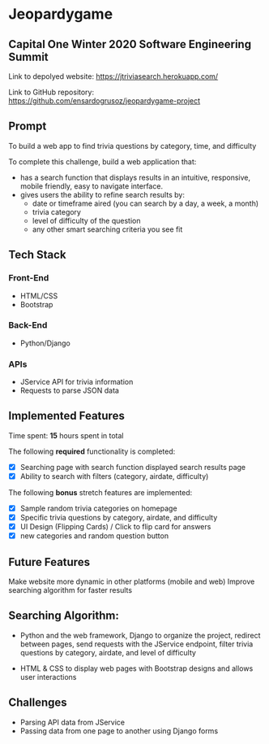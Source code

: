 # Jeopardygame
## Capital One Winter 2020 Software Engineering Summit

Link to depolyed website: https://jtriviasearch.herokuapp.com/

Link to GitHub repository: https://github.com/ensardogrusoz/jeopardygame-project

## Prompt

To build a web app to find trivia questions by category, time, and difficulty

To complete this challenge, build a web application that:
* has a search function that displays results in an intuitive, responsive, mobile friendly, easy to navigate interface.
* gives users the ability to refine search results by:
  * date or timeframe aired (you can search by a day,  a week, a month)
  * trivia category
  * level of difficulty of the question
  * any other smart searching criteria you see fit

## Tech Stack

### Front-End

* HTML/CSS
* Bootstrap

### Back-End

* Python/Django

### APIs

* JService API for trivia information
* Requests to parse JSON data

## Implemented Features

Time spent: **15** hours spent in total

The following **required** functionality is completed:

- [X] Searching page with search function displayed search results page
- [X] Ability to search with filters (category, airdate, difficulty)

The following **bonus** stretch features are implemented:


- [X] Sample random trivia categories on homepage
- [X] Specific trivia questions by category, airdate, and difficulty
- [X] UI Design (Flipping Cards) / Click to flip card for answers
- [X] new categories and random question button

## Future Features

Make website more dynamic in other platforms (mobile and web)
Improve searching algorithm for faster results

## Searching Algorithm:

* Python and the web framework, Django to organize the project, redirect between pages, send requests with the JService endpoint, filter trivia questions by category, airdate, and level of difficulty

* HTML & CSS to display web pages with Bootstrap designs and allows user interactions

## Challenges

* Parsing API data from JService
* Passing data from one page to another using Django forms

